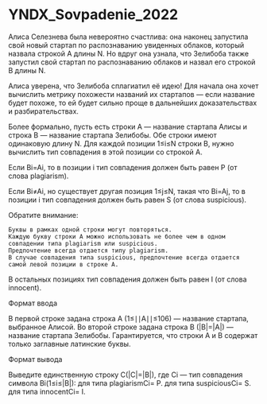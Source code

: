 # YNDX_Sovpadenie_2022
 Алиса Селезнева была невероятно счастлива: она наконец запустила свой новый стартап по распознаванию увиденных облаков, который назвала строкой A длины N. Но вдруг она узнала, что Зелибоба также запустил свой стартап по распознаванию облаков и назвал его строкой B длины N.
 
Алиса уверена, что Зелибоба сплагиатил её идею! Для начала она хочет вычислить метрику похожести названий их стартапов — если название будет похоже, то ей будет сильно проще в дальнейших доказательствах и разбирательствах.

Более формально, пусть есть строки A — название стартапа Алисы и строка B — название стартапа Зелибобы. Обе строки имеют одинаковую длину N. Для каждой позиции 1≤i≤N строки B, нужно вычислить тип совпадения в этой позиции со строкой A.

Если Bi=Ai, то в позиции i тип совпадения должен быть равен P (от слова plagiarism).

Если Bi≠Ai, но существует другая позиция 1≤j≤N, такая что Bi=Aj, то в позиции i тип совпадения должен быть равен S (от слова suspicious).

Обратите внимание:

    Буквы в рамках одной строки могут повторяться.
    Каждую букву строки A можно использовать не более чем в одном совпадении типа plagiarism или suspicious.
    Предпочтение всегда отдается типу plagiarism.
    В случае совпадения типа suspicious, предпочтение всегда отдается самой левой позиции в строке A.
    
В остальных позициях тип совпадения должен быть равен I (от слова innocent).

Формат ввода

В первой строке задана строка A (1≤∣∣A∣∣≤106) — название стартапа, выбранное Алисой.
Во второй строке задана строка B (|B|=|A|) — название стартапа Зелибобы.
Гарантируется, что строки A и B содержат только заглавные латинские буквы.

Формат вывода

Выведите единственную строку C(|C|=|B|), где Ci — тип совпадения символа Bi(1≤i≤|B|):
    для типа plagiarismCi= P.
    для типа suspiciousCi= S.
    для типа innocentCi= I.
